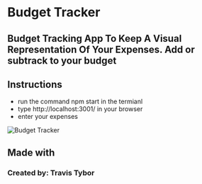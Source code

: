 # Budget Tracker

## Budget Tracking App To Keep A Visual Representation Of Your Expenses. Add or subtrack to your budget

## Instructions<br/>
- run the command npm start in the termianl 
- type http://localhost:3001/ in your browser
- enter your expenses

![Budget Tracker](https://user-images.githubusercontent.com/77369211/146688210-caed4d1a-d33e-4215-8913-8640011de6bd.jpg)

## Made with 
### Created by: Travis Tybor
